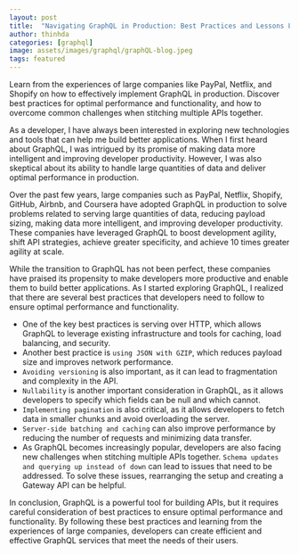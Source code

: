 ```yaml
---
layout: post
title:  "Navigating GraphQL in Production: Best Practices and Lessons Learned"
author: thinhda
categories: [graphql]
image: assets/images/graphql/graphQL-blog.jpeg
tags: featured
---
```


Learn from the experiences of large companies like PayPal, Netflix, and Shopify on how to effectively implement GraphQL in production. Discover best practices for optimal performance and functionality, and how to overcome common challenges when stitching multiple APIs together.

As a developer, I have always been interested in exploring new technologies and tools that can help me build better applications. When I first heard about GraphQL, I was intrigued by its promise of making data more intelligent and improving developer productivity. However, I was also skeptical about its ability to handle large quantities of data and deliver optimal performance in production.

Over the past few years, large companies such as PayPal, Netflix, Shopify, GitHub, Airbnb, and Coursera have adopted GraphQL in production to solve problems related to serving large quantities of data, reducing payload sizing, making data more intelligent, and improving developer productivity. These companies have leveraged GraphQL to boost development agility, shift API strategies, achieve greater specificity, and achieve 10 times greater agility at scale.

While the transition to GraphQL has not been perfect, these companies have praised its propensity to make developers more productive and enable them to build better applications. As I started exploring GraphQL, I realized that there are several best practices that developers need to follow to ensure optimal performance and functionality.

- One of the key best practices is serving over HTTP, which allows GraphQL to leverage existing infrastructure and tools for caching, load balancing, and security. 
- Another best practice is `using JSON with GZIP`, which reduces payload size and improves network performance. 
- `Avoiding versioning` is also important, as it can lead to fragmentation and complexity in the API.
- `Nullability` is another important consideration in GraphQL, as it allows developers to specify which fields can be null and which cannot.
- `Implementing pagination` is also critical, as it allows developers to fetch data in smaller chunks and avoid overloading the server.
- `Server-side batching and caching` can also improve performance by reducing the number of requests and minimizing data transfer.
- As GraphQL becomes increasingly popular, developers are also facing new challenges when stitching multiple APIs together. `Schema updates and querying up instead of down` can lead to issues that need to be addressed. To solve these issues, rearranging the setup and creating a Gateway API can be helpful. 

In conclusion, GraphQL is a powerful tool for building APIs, but it requires careful consideration of best practices to ensure optimal performance and functionality. By following these best practices and learning from the experiences of large companies, developers can create efficient and effective GraphQL services that meet the needs of their users.